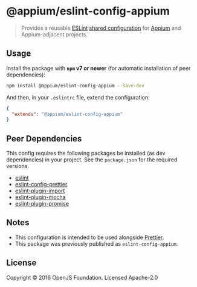 # @appium/eslint-config-appium

> Provides a reusable [ESLint](http://eslint.org/) [shared configuration](http://eslint.org/docs/developer-guide/shareable-configs) for [Appium](https://github.com/appium/appium) and Appium-adjacent projects.

## Usage

Install the package with **`npm` v7 or newer** (for automatic installation of peer dependencies):

```bash
npm install @appium/eslint-config-appium --save-dev
```

And then, in your `.eslintrc` file, extend the configuration:

```json
{
  "extends": "@appium/eslint-config-appium"
}
```

## Peer Dependencies

This config requires the following packages be installed (as dev dependencies) in your project.  See the `package.json` for the required versions.

- [eslint](https://www.npmjs.com/package/eslint)
- [eslint-config-prettier](https://www.npmjs.com/package/eslint-config-prettier)
- [eslint-plugin-import](https://www.npmjs.com/package/eslint-plugin-import)
- [eslint-plugin-mocha](https://www.npmjs.com/package/eslint-plugin-mocha)
- [eslint-plugin-promise](https://www.npmjs.com/package/eslint-plugin-promise)

## Notes

- This configuration is intended to be used alongside [Prettier](https://www.npmjs.com/package/prettier).
- This package was previously published as `eslint-config-appium`.

## License

Copyright © 2016 OpenJS Foundation. Licensed Apache-2.0
